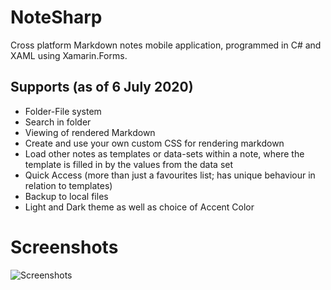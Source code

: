 # NoteSharp

Cross platform Markdown notes mobile application, programmed in C# and XAML using Xamarin.Forms.

## Supports (as of 6 July 2020)

- Folder-File system
- Search in folder
- Viewing of rendered Markdown
- Create and use your own custom CSS for rendering markdown
- Load other notes as templates or data-sets within a note, where the template is filled in by the values from the data set
- Quick Access (more than just a favourites list; has unique behaviour in relation to templates)
- Backup to local files
- Light and Dark theme as well as choice of Accent Color

# Screenshots

![Screenshots](https://i.imgur.com/jU9UkxO.png)
